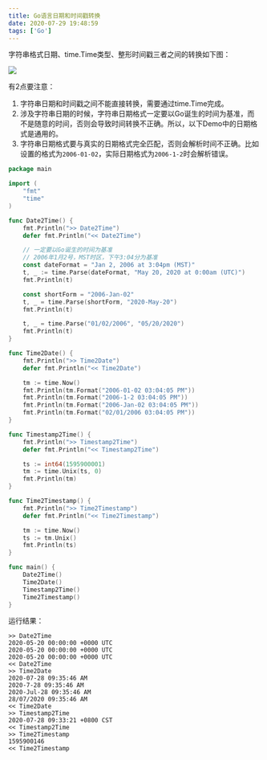 ```yaml
---
title: Go语言日期和时间戳转换
date: 2020-07-29 19:48:59
tags: ['Go']
---
```



字符串格式日期、time.Time类型、整形时间戳三者之间的转换如下图：

![](http://img.lessisbetter.site/2020-07-go-time-date-transform.png)

有2点要注意：
1. 字符串日期和时间戳之间不能直接转换，需要通过time.Time完成。
2. 涉及字符串日期的时候，字符串日期格式一定要以Go诞生的时间为基准，而不是随意的时间，否则会导致时间转换不正确。所以，以下Demo中的日期格式是通用的。
3. 字符串日期格式要与真实的日期格式完全匹配，否则会解析时间不正确。比如设置的格式为`2006-01-02`，实际日期格式为`2006-1-2`时会解析错误。



```go
package main

import (
	"fmt"
	"time"
)

func Date2Time() {
	fmt.Println(">> Date2Time")
	defer fmt.Println("<< Date2Time")

	// 一定要以Go诞生的时间为基准
	// 2006年1月2号，MST时区，下午3:04分为基准
	const dateFormat = "Jan 2, 2006 at 3:04pm (MST)"
	t, _ := time.Parse(dateFormat, "May 20, 2020 at 0:00am (UTC)")
	fmt.Println(t)

	const shortForm = "2006-Jan-02"
	t, _ = time.Parse(shortForm, "2020-May-20")
	fmt.Println(t)

	t, _ = time.Parse("01/02/2006", "05/20/2020")
	fmt.Println(t)
}

func Time2Date() {
	fmt.Println(">> Time2Date")
	defer fmt.Println("<< Time2Date")

	tm := time.Now()
	fmt.Println(tm.Format("2006-01-02 03:04:05 PM"))
	fmt.Println(tm.Format("2006-1-2 03:04:05 PM"))
	fmt.Println(tm.Format("2006-Jan-02 03:04:05 PM"))
	fmt.Println(tm.Format("02/01/2006 03:04:05 PM"))
}

func Timestamp2Time() {
	fmt.Println(">> Timestamp2Time")
	defer fmt.Println("<< Timestamp2Time")

	ts := int64(1595900001)
	tm := time.Unix(ts, 0)
	fmt.Println(tm)
}

func Time2Timestamp() {
	fmt.Println(">> Time2Timestamp")
	defer fmt.Println("<< Time2Timestamp")

	tm := time.Now()
	ts := tm.Unix()
	fmt.Println(ts)
}

func main() {
	Date2Time()
	Time2Date()
	Timestamp2Time()
	Time2Timestamp()
}
```

运行结果：

```
>> Date2Time
2020-05-20 00:00:00 +0000 UTC
2020-05-20 00:00:00 +0000 UTC
2020-05-20 00:00:00 +0000 UTC
<< Date2Time
>> Time2Date
2020-07-28 09:35:46 AM
2020-7-28 09:35:46 AM
2020-Jul-28 09:35:46 AM
28/07/2020 09:35:46 AM
<< Time2Date
>> Timestamp2Time
2020-07-28 09:33:21 +0800 CST
<< Timestamp2Time
>> Time2Timestamp
1595900146
<< Time2Timestamp
```
